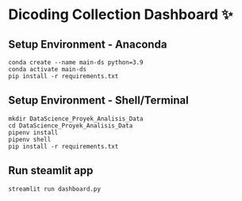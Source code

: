 # Dicoding Collection Dashboard ✨

## Setup Environment - Anaconda
```
conda create --name main-ds python=3.9
conda activate main-ds
pip install -r requirements.txt
```

## Setup Environment - Shell/Terminal
```
mkdir DataScience_Proyek_Analisis_Data
cd DataScience_Proyek_Analisis_Data
pipenv install
pipenv shell
pip install -r requirements.txt
```

## Run steamlit app
```
streamlit run dashboard.py
```

